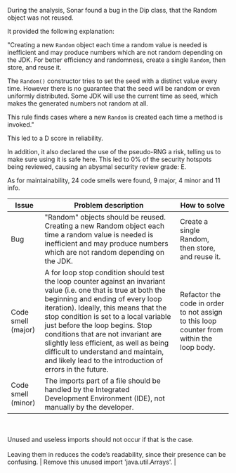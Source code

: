 During the analysis, Sonar found a bug in the Dip class, that the Random object was not reused. 

It provided the following explanation:

"Creating a new `Random` object each time a random value is needed is inefficient and may produce numbers which are not random depending
on the JDK. For better efficiency and randomness, create a single `Random`, then store, and reuse it.

The `Random()` constructor tries to set the seed with a 
distinct value every time. However there is no guarantee that the seed 
will be
random or even uniformly distributed. Some JDK will use the current time
 as seed, which makes the generated numbers not random at all.

This rule finds cases where a new `Random` is created each time a method is invoked."

This led to a D score in reliability.



In addition, it also declared the use of the pseudo-RNG a risk, telling us to make sure using it is safe here. This led to 0% of the security hotspots being reviewed, causing an abysmal security review grade: E.



As for maintainability, 24 code smells were found, 9 major, 4 minor and 11 info.



| Issue              | Problem description                                                                                                                                                                                                                                                                                                                                                                                                                                             | How to solve                                                                             |
| ------------------ | --------------------------------------------------------------------------------------------------------------------------------------------------------------------------------------------------------------------------------------------------------------------------------------------------------------------------------------------------------------------------------------------------------------------------------------------------------------- | ---------------------------------------------------------------------------------------- |
| Bug                | "Random" objects should be reused. Creating a new Random object each time a random value is needed is inefficient and may produce numbers which are not random depending on the JDK.                                                                                                                                                                                                                                                                            | Create a single Random, then store, and reuse it.                                        |
| Code smell (major) | A for loop stop condition should test the loop counter against an invariant value (i.e. one that is true at both the beginning and ending of every loop iteration). Ideally, this means that the stop condition is set to a local variable just before the loop begins. Stop conditions that are not invariant are slightly less efficient, as well as being difficult to understand and maintain, and likely lead to the introduction of errors in the future. | Refactor the code in order to not assign to this loop counter from within the loop body. |
| Code smell (minor) | The imports part of a file should be handled by the Integrated Development Environment (IDE), not manually by the developer.<br/><br/>Unused and useless imports should not occur if that is the case.<br/><br/>Leaving them in reduces the code’s readability, since their presence can be confusing.                                                                                                                                                      | Remove this unused import 'java.util.Arrays'.                                            |


